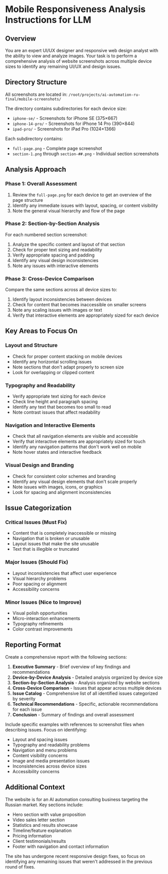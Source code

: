 # Mobile Responsiveness Analysis Instructions for LLM

## Overview
You are an expert UI/UX designer and responsive web design analyst with the ability to view and analyze images. Your task is to perform a comprehensive analysis of website screenshots across multiple device sizes to identify any remaining UI/UX and design issues.

## Directory Structure
All screenshots are located in: `/root/projects/ai-automation-ru-final/mobile-screenshots/`

The directory contains subdirectories for each device size:
- `iphone-se/` - Screenshots for iPhone SE (375×667)
- `iphone-14-pro/` - Screenshots for iPhone 14 Pro (390×844)  
- `ipad-pro/` - Screenshots for iPad Pro (1024×1366)

Each subdirectory contains:
- `full-page.png` - Complete page screenshot
- `section-1.png` through `section-##.png` - Individual section screenshots

## Analysis Approach

### Phase 1: Overall Assessment
1. Review the `full-page.png` for each device to get an overview of the page structure
2. Identify any immediate issues with layout, spacing, or content visibility
3. Note the general visual hierarchy and flow of the page

### Phase 2: Section-by-Section Analysis
For each numbered section screenshot:
1. Analyze the specific content and layout of that section
2. Check for proper text sizing and readability
3. Verify appropriate spacing and padding
4. Identify any visual design inconsistencies
5. Note any issues with interactive elements

### Phase 3: Cross-Device Comparison
Compare the same sections across all device sizes to:
1. Identify layout inconsistencies between devices
2. Check for content that becomes inaccessible on smaller screens
3. Note any scaling issues with images or text
4. Verify that interactive elements are appropriately sized for each device

## Key Areas to Focus On

### Layout and Structure
- Check for proper content stacking on mobile devices
- Identify any horizontal scrolling issues
- Note sections that don't adapt properly to screen size
- Look for overlapping or clipped content

### Typography and Readability
- Verify appropriate text sizing for each device
- Check line height and paragraph spacing
- Identify any text that becomes too small to read
- Note contrast issues that affect readability

### Navigation and Interactive Elements
- Check that all navigation elements are visible and accessible
- Verify that interactive elements are appropriately sized for touch
- Identify any navigation patterns that don't work well on mobile
- Note hover states and interactive feedback

### Visual Design and Branding
- Check for consistent color schemes and branding
- Identify any visual design elements that don't scale properly
- Note issues with images, icons, or graphics
- Look for spacing and alignment inconsistencies

## Issue Categorization

### Critical Issues (Must Fix)
- Content that is completely inaccessible or missing
- Navigation that is broken or unusable
- Layout issues that make the site unusable
- Text that is illegible or truncated

### Major Issues (Should Fix)
- Layout inconsistencies that affect user experience
- Visual hierarchy problems
- Poor spacing or alignment
- Accessibility concerns

### Minor Issues (Nice to Improve)
- Visual polish opportunities
- Micro-interaction enhancements
- Typography refinements
- Color contrast improvements

## Reporting Format

Create a comprehensive report with the following sections:

1. **Executive Summary** - Brief overview of key findings and recommendations
2. **Device-by-Device Analysis** - Detailed analysis organized by device size
3. **Section-by-Section Analysis** - Analysis organized by website sections
4. **Cross-Device Comparison** - Issues that appear across multiple devices
5. **Issue Catalog** - Comprehensive list of all identified issues categorized by severity
6. **Technical Recommendations** - Specific, actionable recommendations for each issue
7. **Conclusion** - Summary of findings and overall assessment

Include specific examples with references to screenshot files when describing issues. Focus on identifying:
- Layout and spacing issues
- Typography and readability problems
- Navigation and menu problems
- Content visibility concerns
- Image and media presentation issues
- Inconsistencies across device sizes
- Accessibility concerns

## Additional Context

The website is for an AI automation consulting business targeting the Russian market. Key sections include:
- Hero section with value proposition
- Video sales letter section
- Statistics and results showcase
- Timeline/feature explanation
- Pricing information
- Client testimonials/results
- Footer with navigation and contact information

The site has undergone recent responsive design fixes, so focus on identifying any remaining issues that weren't addressed in the previous round of fixes.